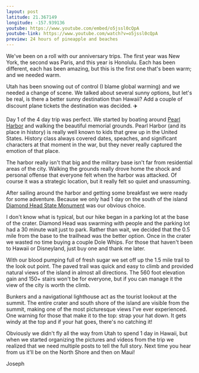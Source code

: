 ```yaml
---
layout: post
latitude: 21.367149
longitude: -157.939136
youtube: https://www.youtube.com/embed/o5jssl0cQpA
youtube-link: https://www.youtube.com/watch?v=o5jssl0cQpA
preview: 24 hours of pineapple and beaches
---
```

We've been on a roll with our anniversary trips. The first year was New York, the second was Paris, and this year is Honolulu. Each has been different, each has been amazing, but this is the first one that's been warm; and we needed warm.

Utah has been snowing out of control (I blame global warming) and we needed a change of scene. We talked about several sunny options, but let's be real, is there a better sunny destination than Hawaii? Add a couple of discount plane tickets the destination was decided. ✈️

Day 1 of the 4 day trip was perfect. We started by boating around [Pearl Harbor](https://www.nps.gov/valr/index.htm) and walking the beautiful memorial grounds. Pearl Harbor (and its place in history) is really well known to kids that grew up in the United States. History class always covered dates, speaches, and significant characters at that moment in the war, but they never really captured the emotion of that place.

The harbor really isn't that big and the military base isn't far from residential areas of the city. Walking the grounds really drove home the shock and personal offense that everyone felt when the harbor was attacked. Of course it was a strategic location, but it really felt so quiet and unassuming.

After sailing around the harbor and getting some breakfast we were ready for some adventure. Because we only had 1 day on the south of the island [Diamond Head State Monument](https://hawaiistateparks.org/parks/oahu/diamond-head-state-monument/) was our obvious choice.

I don't know what is typical, but our hike began in a parking lot at the base of the crater. Diamond Head was swarming with people and the parking lot had a 30 minute wait just to park. Rather than wait, we decided that the 0.5 mile from the base to the trailhead was the better option. Once in the crater we wasted no time buying a couple Dole Whips. For those that haven't been to Hawaii or Disneyland, just buy one and thank me later.

With our blood pumping full of fresh sugar we set off up the 1.5 mile trail to the look out point. The paved trail was quick and easy to climb and provided natural views of the island in almost all directions. The 560 foot elevation gain and 150+ stairs won't be for everyone, but if you can manage it the view of the city is worth the climb.

Bunkers and a navigational lighthouse act as the tourist lookout at the summit. The entire crater and south shore of the island are visible from the summit, making one of the most picturesque views I've ever experienced. One warning for those that make it to the top: strap your hat down. It gets windy at the top and if your hat goes, there's no catching it!

Obviously we didn't fly all the way from Utah to spend 1 day in Hawaii, but when we started organizing the pictures and videos from the trip we realized that we need multiple posts to tell the full story. Next time you hear from us it'll be on the North Shore and then on Maui!

Joseph